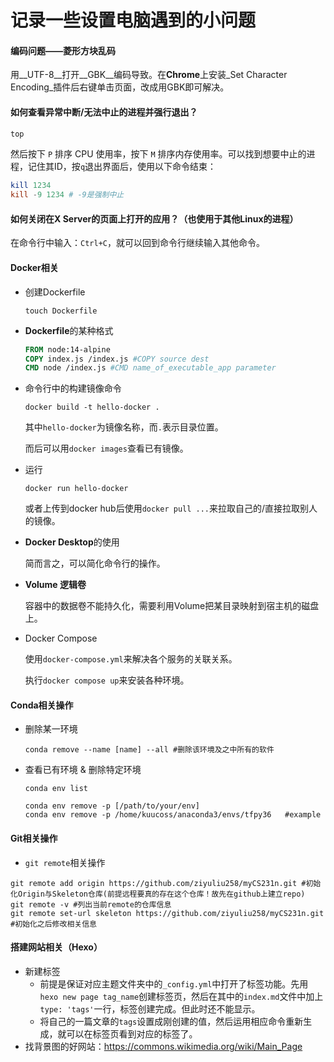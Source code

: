 # 记录一些设置电脑遇到的小问题 #



#### 编码问题——菱形方块乱码 ####

用__UTF-8__打开__GBK__编码导致。在**Chrome**上安装_Set Character Encoding_插件后右键单击页面，改成用GBK即可解决。

#### 如何查看异常中断/无法中止的进程并强行退出？ ####

```powershell
top
```

然后按下 `P` 排序 CPU 使用率，按下 `M` 排序内存使用率。可以找到想要中止的进程，记住其ID，按`q`退出界面后，使用以下命令结束：

```powershell
kill 1234
kill -9 1234 # -9是强制中止
```

#### 如何关闭在X Server的页面上打开的应用？（也使用于其他Linux的进程） ####

在命令行中输入：`Ctrl+C`，就可以回到命令行继续输入其他命令。

#### Docker相关 ####

- 创建Dockerfile

  ```
  touch Dockerfile
  ```

- **Dockerfile**的某种格式

  ```dockerfile
  FROM node:14-alpine
  COPY index.js /index.js #COPY source dest
  CMD node /index.js #CMD name_of_executable_app parameter
  ```

- 命令行中的构建镜像命令

  ```
  docker build -t hello-docker .
  ```

  其中`hello-docker`为镜像名称，而`.`表示目录位置。

  而后可以用`docker images`查看已有镜像。

- 运行

  `docker run hello-docker`

  或者上传到docker hub后使用`docker pull ...`来拉取自己的/直接拉取别人的镜像。

- **Docker Desktop**的使用

  简而言之，可以简化命令行的操作。

- **Volume 逻辑卷**

  容器中的数据卷不能持久化，需要利用Volume把某目录映射到宿主机的磁盘上。

- Docker Compose

  使用`docker-compose.yml`来解决各个服务的关联关系。

  执行`docker compose up`来安装各种环境。

#### Conda相关操作 ####

- 删除某一环境

  ```
  conda remove --name [name] --all #删除该环境及之中所有的软件
  ```

- 查看已有环境 & 删除特定环境

  ```
  conda env list
   
  conda env remove -p [/path/to/your/env]
  conda env remove -p /home/kuucoss/anaconda3/envs/tfpy36   #example
  ```

#### Git相关操作

- `git remote`相关操作

```
git remote add origin https://github.com/ziyuliu258/myCS231n.git #初始化Origin与Skeleton仓库(前提远程要真的存在这个仓库！故先在github上建立repo)
git remote -v #列出当前remote的仓库信息
git remote set-url skeleton https://github.com/ziyuliu258/myCS231n.git #初始化之后修改相关信息
```

#### 搭建网站相关（Hexo） ####

- 新建标签
  - 前提是保证对应主题文件夹中的`_config.yml`中打开了标签功能。先用`hexo new page tag_name`创建标签页，然后在其中的`index.md`文件中加上`type: 'tags'`一行，标签创建完成。但此时还不能显示。
  - 将自己的一篇文章的`tags`设置成刚创建的值，然后运用相应命令重新生成，就可以在标签页看到对应的标签了。
- 找背景图的好网站：https://commons.wikimedia.org/wiki/Main_Page